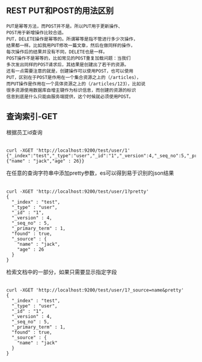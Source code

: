 REST PUT和POST的用法区别
---

    PUT是幂等方法，而POST并不是。所以PUT用于更新操作、
    POST用于新增操作比较合适。
    PUT，DELETE操作是幂等的。所谓幂等是指不管进行多少次操作，
    结果都一样。比如我用PUT修改一篇文章，然后在做同样的操作，
    每次操作后的结果并没有不同，DELETE也是一样。
    POST操作不是幂等的，比如常见的POST重复加载问题：当我们
    多次发出同样的POST请求后，其结果是创建出了若干的资源。
    还有一点需要注意的就是，创建操作可以使用POST，也可以使用
    PUT，区别在于POST是作用在一个集合资源之上的（/articles），
    而PUT操作是作用在一个具体资源之上的（/articles/123），比如说
    很多资源使用数据库自增主键作为标识信息，而创建的资源的标识
    信息到底是什么只能由服务端提供，这个时候就必须使用POST。
    
 查询索引-GET
---
  
根据员工id查询
######
    curl -XGET 'http://localhost:9200/test/user/1'
    {"_index":"test","_type":"user","_id":"1","_version":4,"_seq_no":5,"_primary_term":1,"found":true,"_source":{"name" : "jack","age" : 26}}
    
在任意的查询字符串中添加pretty参数，es可以得到易于识别的json结果
######
    curl -XGET 'http://localhost:9200/test/user/1?pretty'
    {
      "_index" : "test",
      "_type" : "user",
      "_id" : "1",
      "_version" : 4,
      "_seq_no" : 5,
      "_primary_term" : 1,
      "found" : true,
      "_source" : {
        "name" : "jack",
        "age" : 26
      }
    }

检索文档中的一部分，如果只需要显示指定字段
######
    curl -XGET 'http://localhost:9200/test/user/1?_source=name&pretty'
    {
      "_index" : "test",
      "_type" : "user",
      "_id" : "1",
      "_version" : 4,
      "_seq_no" : 5,
      "_primary_term" : 1,
      "found" : true,
      "_source" : {
        "name" : "jack"
      }
    }
 